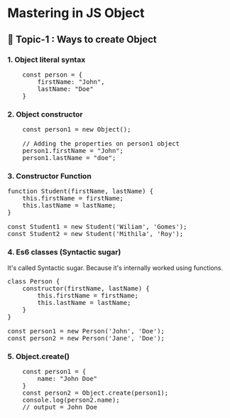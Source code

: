 # Mastering in JS Object
## 🎯 Topic-1 : Ways to create Object
### 1. Object literal syntax
<pre>
    const person = {
        firstName: "John",
        lastName: "Doe"
    }
</pre>
### 2. Object constructor
<pre>
    const person1 = new Object();

    // Adding the properties on person1 object
    person1.firstName = "John";
    person1.lastName = "doe";
</pre>

### 3. Constructor Function
<pre>function Student(firstName, lastName) {
    this.firstName = firstName;
    this.lastName = lastName;
}

const Student1 = new Student('Wiliam', 'Gomes');
const Student2 = new Student('Mithila', 'Roy');
</pre>

### 4. Es6 classes (Syntactic sugar)
It's called Syntactic sugar. Because it's internally worked using functions.
<pre>class Person {
    constructor(firstName, lastName) {
        this.firstName = firstName;
        this.lastName = lastName;
    }
}

const person1 = new Person('John', 'Doe');
const person2 = new Person('Jane', 'Doe');
</pre>

### 5. Object.create()
<pre>
    const person1 = {
        name: "John Doe"
    }
    const person2 = Object.create(person1);
    console.log(person2.name);
    // output = John Doe
</pre>